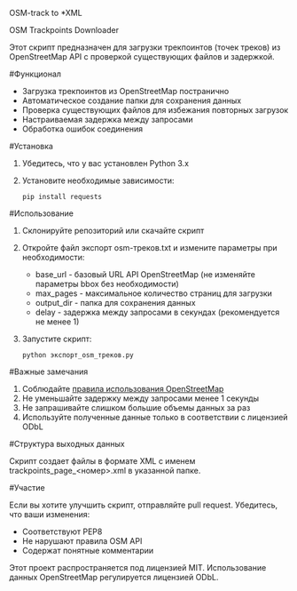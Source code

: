  OSM-track to *XML



OSM Trackpoints Downloader

Этот скрипт предназначен для загрузки трекпоинтов (точек треков) из OpenStreetMap API с проверкой существующих файлов и задержкой.

#Функционал

- Загрузка трекпоинтов из OpenStreetMap постранично
- Автоматическое создание папки для сохранения данных
- Проверка существующих файлов для избежания повторных загрузок
- Настраиваемая задержка между запросами
- Обработка ошибок соединения

#Установка

1. Убедитесь, что у вас установлен Python 3.x
2. Установите необходимые зависимости:
  

       pip install requests
   
#Использование

1. Склонируйте репозиторий или скачайте скрипт
2. Откройте файл экспорт osm-треков.txt и измените параметры при необходимости:
   - base_url - базовый URL API OpenStreetMap (не изменяйте параметры bbox без необходимости)
   - max_pages - максимальное количество страниц для загрузки
   - output_dir - папка для сохранения данных
   - delay - задержка между запросами в секундах (рекомендуется не менее 1)

3. Запустите скрипт:
  
       python экспорт_osm_треков.py
   
#Важные замечания

1. Соблюдайте [правила использования OpenStreetMap](https://wiki.openstreetmap.org/wiki/RU:Правила_использования_данных)
2. Не уменьшайте задержку между запросами менее 1 секунды
3. Не запрашивайте слишком большие объемы данных за раз
4. Используйте полученные данные только в соответствии с лицензией ODbL

#Структура выходных данных

Скрипт создает файлы в формате XML с именем trackpoints_page_<номер>.xml в указанной папке.

#Участие

Если вы хотите улучшить скрипт, отправляйте pull request. Убедитесь, что ваши изменения:
- Соответствуют PEP8
- Не нарушают правила OSM API
- Содержат понятные комментарии



Этот проект распространяется под лицензией MIT. Использование данных OpenStreetMap регулируется лицензией ODbL.

